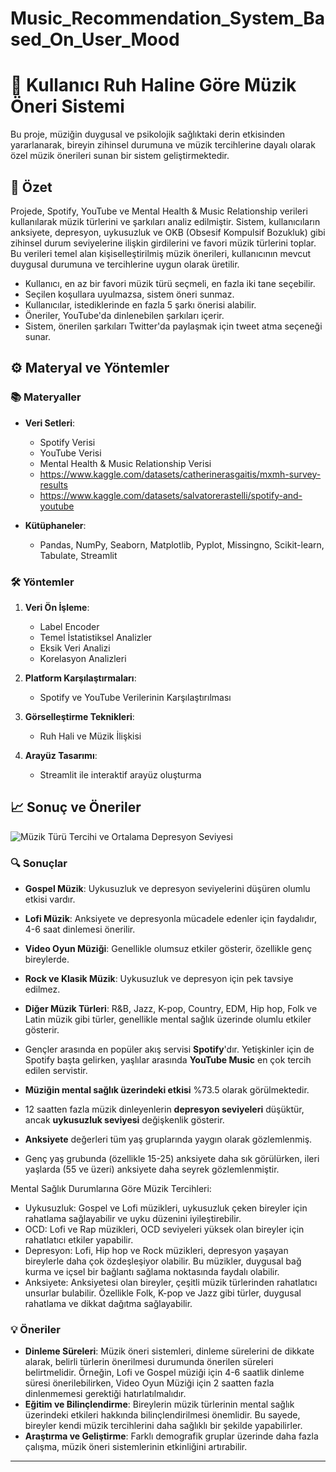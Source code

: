 # Music_Recommendation_System_Based_On_User_Mood
# 🎵 Kullanıcı Ruh Haline Göre Müzik Öneri Sistemi

Bu proje, müziğin duygusal ve psikolojik sağlıktaki derin etkisinden yararlanarak, bireyin zihinsel durumuna ve müzik tercihlerine dayalı olarak özel müzik önerileri sunan bir sistem geliştirmektedir.

## 📄 Özet

Projede, Spotify, YouTube ve Mental Health & Music Relationship verileri kullanılarak müzik türlerini ve şarkıları analiz edilmiştir. Sistem, kullanıcıların anksiyete, depresyon, uykusuzluk ve OKB (Obsesif Kompulsif Bozukluk) gibi zihinsel durum seviyelerine ilişkin girdilerini ve favori müzik türlerini toplar. Bu verileri temel alan kişiselleştirilmiş müzik önerileri, kullanıcının mevcut duygusal durumuna ve tercihlerine uygun olarak üretilir.

- Kullanıcı, en az bir favori müzik türü seçmeli, en fazla iki tane seçebilir.
- Seçilen koşullara uyulmazsa, sistem öneri sunmaz.
- Kullanıcılar, istediklerinde en fazla 5 şarkı önerisi alabilir.
- Öneriler, YouTube'da dinlenebilen şarkıları içerir.
- Sistem, önerilen şarkıları Twitter'da paylaşmak için tweet atma seçeneği sunar.

## ⚙️ Materyal ve Yöntemler

### 📚 Materyaller
- **Veri Setleri**: 
  - Spotify Verisi
  - YouTube Verisi
  - Mental Health & Music Relationship Verisi
  - https://www.kaggle.com/datasets/catherinerasgaitis/mxmh-survey-results
  - https://www.kaggle.com/datasets/salvatorerastelli/spotify-and-youtube

- **Kütüphaneler**:
  - Pandas, NumPy, Seaborn, Matplotlib, Pyplot, Missingno, Scikit-learn, Tabulate, Streamlit

### 🛠️ Yöntemler
1. **Veri Ön İşleme**:
   - Label Encoder
   - Temel İstatistiksel Analizler
   - Eksik Veri Analizi
   - Korelasyon Analizleri

2. **Platform Karşılaştırmaları**:
   - Spotify ve YouTube Verilerinin Karşılaştırılması

3. **Görselleştirme Teknikleri**:
   - Ruh Hali ve Müzik İlişkisi

4. **Arayüz Tasarımı**:
   - Streamlit ile interaktif arayüz oluşturma

## 📈 Sonuç ve Öneriler
![Müzik Türü Tercihi ve Ortalama Depresyon Seviyesi]("C:\Users\sseli\Desktop\türdepresyon.png")


### 🔍 Sonuçlar
- **Gospel Müzik**: Uykusuzluk ve depresyon seviyelerini düşüren olumlu etkisi vardır.
- **Lofi Müzik**: Anksiyete ve depresyonla mücadele edenler için faydalıdır, 4-6 saat dinlemesi önerilir.
- **Video Oyun Müziği**: Genellikle olumsuz etkiler gösterir, özellikle genç bireylerde.
- **Rock ve Klasik Müzik**: Uykusuzluk ve depresyon için pek tavsiye edilmez.
- **Diğer Müzik Türleri**: R&B, Jazz, K-pop, Country, EDM, Hip hop, Folk ve Latin müzik gibi türler, genellikle mental sağlık üzerinde olumlu etkiler gösterir.
  
- Gençler arasında en popüler akış servisi **Spotify**'dır. Yetişkinler için de Spotify başta gelirken, yaşlılar arasında **YouTube Music** en çok tercih edilen servistir.
- **Müziğin mental sağlık üzerindeki etkisi** %73.5 olarak görülmektedir.
- 12 saatten fazla müzik dinleyenlerin **depresyon seviyeleri** düşüktür, ancak **uykusuzluk seviyesi** değişkenlik gösterir.
- **Anksiyete** değerleri tüm yaş gruplarında yaygın olarak gözlemlenmiş.
- Genç yaş grubunda (özellikle 15-25) anksiyete daha sık görülürken, ileri yaşlarda (55 ve üzeri) anksiyete daha seyrek gözlemlenmiştir.

Mental Sağlık Durumlarına Göre Müzik Tercihleri:

- Uykusuzluk: Gospel ve Lofi müzikleri, uykusuzluk çeken bireyler için rahatlama sağlayabilir ve uyku düzenini iyileştirebilir.
- OCD: Lofi ve Rap müzikleri, OCD seviyeleri yüksek olan bireyler için rahatlatıcı etkiler yapabilir.
- Depresyon: Lofi, Hip hop ve Rock müzikleri, depresyon yaşayan bireylerle daha çok özdeşleşiyor olabilir. Bu müzikler, duygusal bağ kurma ve içsel bir bağlantı sağlama noktasında faydalı olabilir.
- Anksiyete: Anksiyetesi olan bireyler, çeşitli müzik türlerinden rahatlatıcı unsurlar bulabilir. Özellikle Folk, K-pop ve Jazz gibi türler, duygusal rahatlama ve dikkat dağıtma sağlayabilir.

### 💡 Öneriler
- **Dinleme Süreleri**: Müzik öneri sistemleri, dinleme sürelerini de dikkate alarak, belirli türlerin önerilmesi durumunda önerilen süreleri belirtmelidir. Örneğin, Lofi ve Gospel müziği için 4-6 saatlik dinleme süresi önerilebilirken, Video Oyun Müziği için 2 saatten fazla dinlenmemesi gerektiği hatırlatılmalıdır.
- **Eğitim ve Bilinçlendirme**: Bireylerin müzik türlerinin mental sağlık üzerindeki etkileri hakkında bilinçlendirilmesi önemlidir. Bu sayede, bireyler kendi müzik tercihlerini daha sağlıklı bir şekilde yapabilirler.
- **Araştırma ve Geliştirme**: Farklı demografik gruplar üzerinde daha fazla çalışma, müzik öneri sistemlerinin etkinliğini artırabilir.

---
